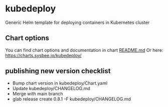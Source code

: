 # kubedeploy

Generic Helm template for deploying containers in Kubernetes cluster

## Chart options
You can find chart options and documentation in chart [README.md](kubedeploy/README.md)
Or here: https://charts.sysbee.io/kubedeploy/

## publishing new version checklist

- Bump chart version in kubedeploy/Chart.yaml
- Update kubedeploy/CHANGELOG.md
- Merge with main branch
- glab release create 0.8.1 -F kubedeploy/CHANGELOG.md
